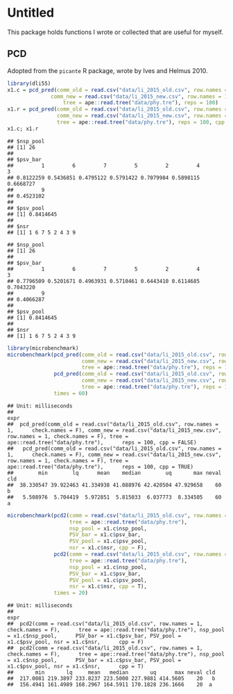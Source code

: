 Untitled
================

This package holds functions I wrote or collected that are useful for myself.

PCD
---

Adopted from the `picante` R package, wrote by Ives and Helmus 2010.

``` r
library(dli55)
x1.c = pcd_pred(comm_old = read.csv("data/li_2015_old.csv", row.names = 1, check.names = F),
              comm_new = read.csv("data/li_2015_new.csv", row.names = 1, check.names = F),
                  tree = ape::read.tree("data/phy.tre"), reps = 100)
x1.r = pcd_pred(comm_old = read.csv("data/li_2015_old.csv", row.names = 1, check.names = F),
                comm_new = read.csv("data/li_2015_new.csv", row.names = 1, check.names = F),
                tree = ape::read.tree("data/phy.tre"), reps = 100, cpp = F)
x1.c; x1.r
```

    ## $nsp_pool
    ## [1] 26
    ## 
    ## $psv_bar
    ##         1         6         7         5         2         4         3 
    ## 0.8122259 0.5436851 0.4795122 0.5791422 0.7079984 0.5898115 0.6668727 
    ##         9 
    ## 0.4523102 
    ## 
    ## $psv_pool
    ## [1] 0.8414645
    ## 
    ## $nsr
    ## [1] 1 6 7 5 2 4 3 9

    ## $nsp_pool
    ## [1] 26
    ## 
    ## $psv_bar
    ##         1         6         7         5         2         4         3 
    ## 0.7796509 0.5201671 0.4963931 0.5710461 0.6443410 0.6114685 0.7043220 
    ##         9 
    ## 0.4066287 
    ## 
    ## $psv_pool
    ## [1] 0.8414645
    ## 
    ## $nsr
    ## [1] 1 6 7 5 2 4 3 9

``` r
library(microbenchmark)
microbenchmark(pcd_pred(comm_old = read.csv("data/li_2015_old.csv", row.names = 1, check.names = F),
                        comm_new = read.csv("data/li_2015_new.csv", row.names = 1, check.names = F),
                        tree = ape::read.tree("data/phy.tre"), reps = 100, cpp = FALSE),
               pcd_pred(comm_old = read.csv("data/li_2015_old.csv", row.names = 1, check.names = F),
                        comm_new = read.csv("data/li_2015_new.csv", row.names = 1, check.names = F),
                        tree = ape::read.tree("data/phy.tre"), reps = 100, cpp = TRUE),
               times = 60)
```

    ## Unit: milliseconds
    ##                                                                                                                                                                                                                                               expr
    ##  pcd_pred(comm_old = read.csv("data/li_2015_old.csv", row.names = 1,      check.names = F), comm_new = read.csv("data/li_2015_new.csv",      row.names = 1, check.names = F), tree = ape::read.tree("data/phy.tre"),      reps = 100, cpp = FALSE)
    ##   pcd_pred(comm_old = read.csv("data/li_2015_old.csv", row.names = 1,      check.names = F), comm_new = read.csv("data/li_2015_new.csv",      row.names = 1, check.names = F), tree = ape::read.tree("data/phy.tre"),      reps = 100, cpp = TRUE)
    ##        min        lq      mean    median        uq       max neval cld
    ##  38.330547 39.922463 41.334938 41.088976 42.420504 47.929658    60   b
    ##   5.508976  5.704419  5.972851  5.815033  6.037773  8.334505    60  a

``` r
microbenchmark(pcd2(comm = read.csv("data/li_2015_old.csv", row.names = 1, check.names = F),
                    tree = ape::read.tree("data/phy.tre"), 
                    nsp_pool = x1.c$nsp_pool, 
                    PSV_bar = x1.c$psv_bar, 
                    PSV_pool = x1.c$psv_pool, 
                    nsr = x1.c$nsr, cpp = F),
               pcd2(comm = read.csv("data/li_2015_old.csv", row.names = 1, check.names = F),
                    tree = ape::read.tree("data/phy.tre"), 
                    nsp_pool = x1.c$nsp_pool, 
                    PSV_bar = x1.c$psv_bar, 
                    PSV_pool = x1.c$psv_pool, 
                    nsr = x1.c$nsr, cpp = T),
               times = 20)
```

    ## Unit: milliseconds
    ##                                                                                                                                                                                                                                      expr
    ##  pcd2(comm = read.csv("data/li_2015_old.csv", row.names = 1, check.names = F),      tree = ape::read.tree("data/phy.tre"), nsp_pool = x1.c$nsp_pool,      PSV_bar = x1.c$psv_bar, PSV_pool = x1.c$psv_pool, nsr = x1.c$nsr,      cpp = F)
    ##  pcd2(comm = read.csv("data/li_2015_old.csv", row.names = 1, check.names = F),      tree = ape::read.tree("data/phy.tre"), nsp_pool = x1.c$nsp_pool,      PSV_bar = x1.c$psv_bar, PSV_pool = x1.c$psv_pool, nsr = x1.c$nsr,      cpp = T)
    ##       min       lq     mean   median       uq      max neval cld
    ##  217.0081 219.3897 233.8237 223.5000 227.9881 414.5605    20   b
    ##  156.4941 161.4989 168.2967 164.5911 170.1828 236.1666    20  a
